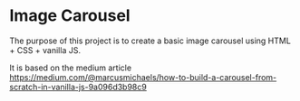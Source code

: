 # Image Carousel

The purpose of this project is to create a basic image carousel using HTML + CSS +
vanilla JS.

It is based on the medium article https://medium.com/@marcusmichaels/how-to-build-a-carousel-from-scratch-in-vanilla-js-9a096d3b98c9
